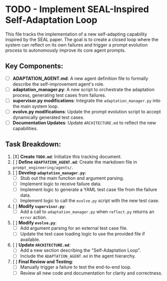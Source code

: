 # TODO - Implement SEAL-Inspired Self-Adaptation Loop

This file tracks the implementation of a new self-adapting capability inspired by the SEAL paper. The goal is to create a closed loop where the system can reflect on its own failures and trigger a prompt evolution process to autonomously improve its core agent prompts.

## Key Components:

-   [ ] **ADAPTATION_AGENT.md**: A new agent definition file to formally describe the self-improvement agent's role.
-   [ ] **adaptation_manager.py**: A new script to orchestrate the adaptation process, generating test cases from failures.
-   [ ] **supervisor.py modifications**: Integrate the `adaptation_manager.py` into the main system loop.
-   [ ] **evolve.py modifications**: Update the prompt evolution script to accept dynamically generated test cases.
-   [ ] **Documentation Updates**: Update `ARCHITECTURE.md` to reflect the new capabilities.

## Task Breakdown:

1.  [X] **Create `TODO.md`**: Initialize this tracking document.
2.  [ ] **Define `ADAPTATION_AGENT.md`**: Create the markdown file in `prompt_engineering/agents/`.
3.  [ ] **Develop `adaptation_manager.py`**:
    -   [ ] Stub out the main function and argument parsing.
    -   [ ] Implement logic to receive failure data.
    -   [ ] Implement logic to generate a YAML test case file from the failure data.
    -   [ ] Implement logic to call the `evolve.py` script with the new test case.
4.  [ ] **Modify `supervisor.py`**:
    -   [ ] Add a call to `adaptation_manager.py` when `reflect.py` returns an `error` action.
5.  [ ] **Modify `evolve.py`**:
    -   [ ] Add argument parsing for an external test case file.
    -   [ ] Update the test case loading logic to use the provided file if available.
6.  [ ] **Update `ARCHITECTURE.md`**:
    -   [ ] Add a new section describing the "Self-Adaptation Loop".
    -   [ ] Include the `ADAPTATION_AGENT.md` in the agent hierarchy.
7.  [ ] **Final Review and Testing**:
    -   [ ] Manually trigger a failure to test the end-to-end loop.
    -   [ ] Review all new code and documentation for clarity and correctness.